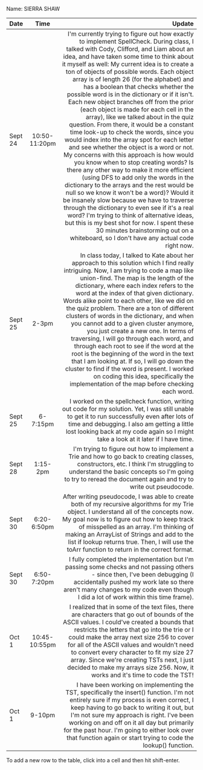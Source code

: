 Name: SIERRA SHAW

| Date    |     Time      |                                                                                                                                                                                                                                                                                                                                                                                                                                                                                                                                                                                                                                                                                                                                                                                                                                                                                                                                                                                                                                                                                                                                                                                                                                                                                                        Update |
|:--------|:-------------:|--------------------------------------------------------------------------------------------------------------------------------------------------------------------------------------------------------------------------------------------------------------------------------------------------------------------------------------------------------------------------------------------------------------------------------------------------------------------------------------------------------------------------------------------------------------------------------------------------------------------------------------------------------------------------------------------------------------------------------------------------------------------------------------------------------------------------------------------------------------------------------------------------------------------------------------------------------------------------------------------------------------------------------------------------------------------------------------------------------------------------------------------------------------------------------------------------------------------------------------------------------------------------------------------------------------:|
| Sept 24 | 10:50-11:20pm | I'm currently trying to figure out how exactly to implement SpellCheck. During class, I talked with Cody, Clifford, and Liam about an idea, and have taken some time to think about it myself as well: My current idea is to create a ton of objects of possible words. Each object array is of length 26 (for the alphabet) and has a boolean that checks whether the possible word is in the dictionary or if it isn't. Each new object branches off from the prior (each object is made for each cell in the array), like we talked about in the quiz question. From there, it would be a constant time look-up to check the words, since you would index into the array spot for each letter and see whether the object is a word or not. My concerns with this approach is how would you know when to stop creating words? Is there any other way to make it more efficient (using DFS to add only the words in the dictionary to the arrays and the rest would be null so we know it won't be a word)? Would it be insanely slow because we have to traverse through the dictionary to even see if it's a real word? I'm trying to think of alternative ideas, but this is my best shot for now. I spent these 30 minutes brainstorming out on a whiteboard, so I don't have any actual code right now. |
| Sept 25 |     2-3pm     |                                                                                                                                                                                                                                                                                                                                                                                                                                                                   In class today, I talked to Kate about her approach to this solution which I find really intriguing. Now, I am trying to code a map like union-find. The map is the length of the dictionary, where each index refers to the word at the index of that given dictionary. Words alike point to each other, like we did on the quiz problem. There are a ton of different clusters of words in the dictionary, and when you cannot add to a given cluster anymore, you just create a new one. In terms of traversing, I will go through each word, and  through each root to see if the word at the root is the beginning of the word in the text that I am looking at. If so, I will go down the cluster to find if the word is present. I worked on coding this idea, specifically the implementation of the map before checking each word. |
| Sept 25 |   6-7:15pm    |                                                                                                                                                                                                                                                                                                                                                                                                                                                                                                                                                                                                                                                                                                                                                                                                                                                                                                                                                                                                                          I worked on the spellcheck function, writing out code for my solution. Yet, I was still unable to get it to run successfully even after lots of time and debugging. I also am getting a little lost looking back at my code again so I might take a look at it later if I have time. |
| Sept 28 |   1:15-2pm    |                                                                                                                                                                                                                                                                                                                                                                                                                                                                                                                                                                                                                                                                                                                                                                                                                                                                                                                                                                                                                                                         I'm trying to figure out how to implement a Trie and how to go back to creating classes, constructors, etc. I think I'm struggling to understand the basic concepts so I'm going to try to reread the document again and try to write out pseudocode. |
| Sept 30 |  6:20-6:50pm  |                                                                                                                                                                                                                                                                                                                                                                                                                                                                                                                                                                                                                                                                                                                                                                                                                                                                                                                            After writing pseudocode, I was able to create both of my recursive algorithms for my Trie object. I understand all of the concepts now. My goal now is to figure out how to keep track of misspelled as an array. I'm thinking of making an ArrayList of Strings and add to the list if lookup returns true. Then, I will use the toArr function to return in the correct format. |
| Sept 30 |  6:50-7:20pm  |                                                                                                                                                                                                                                                                                                                                                                                                                                                                                                                                                                                                                                                                                                                                                                                                                                                                                                                                                                                                                                                I fully completed the implementation but I'm passing some checks and not passing others - since then, I've been debugging (I accidentally pushed my work late so there aren't many changes to my code even though I did a lot of work within this time frame). |
| Oct 1   | 10:45-10:55pm |                                                                                                                                                                                                                                                                                                                                                                                                                                                                                                                                                                                                                                                                                                                                                                                                                                            I realized that in some of the text files, there are characters that go out of bounds of the ASCII values. I could've created a bounds that restricts the letters that go into the trie or I could make the array next size 256 to cover for all of the ASCII values and wouldn't need to convert every character to fit my size 27 array. Since we're creating TSTs next, I just decided to make my arrays size 256. Now, it works and it's time to code the TST! |
| Oct 1   |    9-10pm     |                                                                                                                                                                                                                                                                                                                                                                                                                                                                                                                                                                                                                                                                                                                                                                                                                                                                                                         I have been working on implementing the TST, specifically the insert() function. I'm not entirely sure if my process is even correct, I keep having to go back to writing it out, but I'm not sure my approach is right. I've been working on and off on it all day but primarily for the past hour. I'm going to either look over that function again or start trying to code the lookup() function. |


To add a new row to the table, click into a cell and then hit shift-enter.